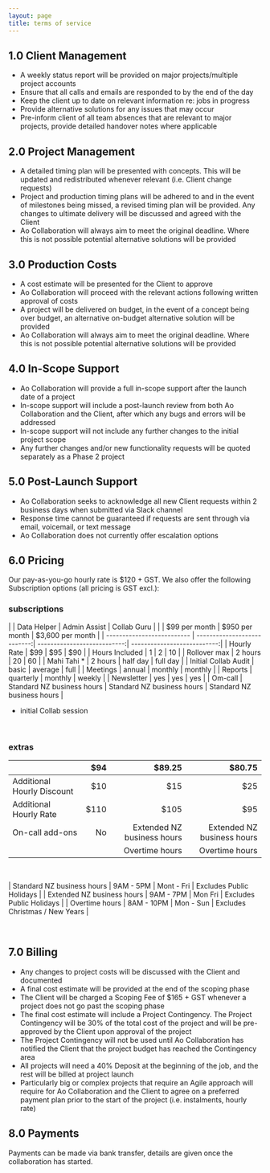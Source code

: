 ```yaml
---
layout: page
title: terms of service
---
```


## 1.0	Client Management

*	A weekly status report will be provided on major projects/multiple project accounts
*	Ensure that all calls and emails are responded to by the end of the day
*	Keep the client up to date on relevant information re: jobs in progress
*	Provide alternative solutions for any issues that may occur
*	Pre-inform client of all team absences that are relevant to major projects, provide detailed handover notes where applicable

## 2.0	Project Management

*	A detailed timing plan will be presented with concepts. This will be updated and redistributed whenever relevant (i.e. Client change requests)
*	Project and production timing plans will be adhered to and in the event of milestones being missed, a revised timing plan will be provided. Any changes to ultimate delivery will be discussed and agreed with the Client
*	Ao Collaboration will always aim to meet the original deadline. Where this is not possible potential alternative solutions will be provided

## 3.0	Production Costs

*	A cost estimate will be presented for the Client to approve
*	Ao Collaboration will proceed with the relevant actions following written approval of costs
*	A project will be delivered on budget, in the event of a concept being over budget, an alternative on-budget alternative solution will be provided
*	Ao Collaboration will always aim to meet the original deadline. Where this is not possible potential alternative solutions will be provided

## 4.0	In-Scope Support

*	Ao Collaboration will provide a full in-scope support after the launch date of a project
*	In-scope support will include a post-launch review from both Ao Collaboration and the Client, after which any bugs and errors will be addressed
*	In-scope support will not include any further changes to the initial project scope
*	Any further changes and/or new functionality requests will be quoted separately as a Phase 2 project

## 5.0	Post-Launch Support

*	Ao Collaboration seeks to acknowledge all new Client requests within 2 business days when submitted via Slack channel
*	Response time cannot be guaranteed if requests are sent through via email, voicemail, or text message
*	Ao Collaboration does not currently offer escalation options

## 6.0 Pricing

Our pay-as-you-go hourly rate is $120 + GST.
We also offer the following Subscription options (all pricing is GST excl.):

### subscriptions
  
|                            | Data Helper                 | Admin Assist                | Collab Guru                 |
|                            | $99 per month               | $950 per month              | $3,600 per month            |
| -------------------------- | ---------------------------:| ---------------------------:| ---------------------------:|
| Hourly Rate                | $99                         | $95                         | $90                         |
| Hours Included             | 1                           | 2                           | 10                          |
| Rollover max               | 2 hours                     | 20                          | 60                          |
| Mahi Tahi *                | 2 hours                     | half day                    | full day                    |
| Initial Collab Audit       | basic                       | average                     | full                        |
| Meetings                   | annual                      | monthly                     | monthly                     |
| Reports                    | quarterly                   | monthly                     | weekly                      |
| Newsletter                 | yes                         | yes                         | yes                         |
| Om-call                    | Standard NZ business hours  | Standard NZ business hours  | Standard NZ business hours  | 

 * initial Collab session
<br/>


### extras

|                             | $94                         | $89.25                      | $80.75                      |
| --------------------------- |----------------------------:| ---------------------------:| ---------------------------:|
| Additional Hourly Discount  | $10                         | $15                         | $25                         |
| Additional Hourly Rate      | $110                        | $105                        | $95                         |
| On-call add-ons             | No                          | Extended NZ business hours  | Extended NZ business hours  |
|                             |                             | Overtime hours              | Overtime hours              |

<br/>

| Standard NZ business hours  | 9AM - 5PM  | Mont - Fri | Excludes Public Holidays       |
| Extended NZ business hours  | 9AM - 7PM  | Mon Fri    | Excludes Public Holidays       |
| Overtime hours              | 8AM - 10PM | Mon - Sun  | Excludes Christmas / New Years |

<br/>


## 7.0	Billing

*	Any changes to project costs will be discussed with the Client and documented
*	A final cost estimate will be provided at the end of the scoping phase
*	The Client will be charged a Scoping Fee of $165 + GST whenever a project does not go past the scoping phase
*	The final cost estimate will include a Project Contingency. The Project Contingency will be 30% of the total cost of the project and will be pre-approved by the Client upon approval of the project
*	The Project Contingency will not be used until Ao Collaboration has notified the Client that the project budget has reached the Contingency area
*	All projects will need a 40% Deposit at the beginning of the job, and the rest will be billed at project launch
*	Particularly big or complex projects that require an Agile approach will require for Ao Collaboration and the Client to agree on a preferred payment plan prior to the start of the project (i.e. instalments, hourly rate)

## 8.0	Payments

Payments can be made via bank transfer, details are given once the collaboration has started.
